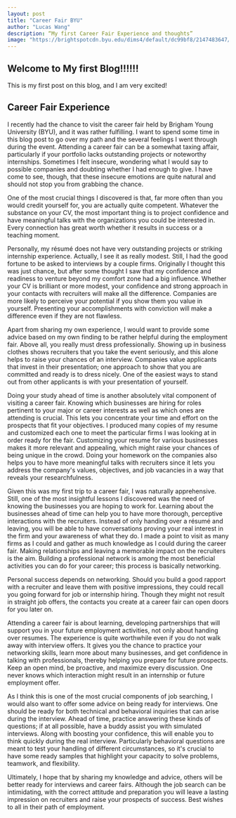 ```yaml
---
layout: post
title: "Career Fair BYU"
author: "Lucas Wang"
description: “My first Career Fair Experience and thoughts”
image: "https://brightspotcdn.byu.edu/dims4/default/dc99bf8/2147483647/strip/true/crop/1024x576+0+25/resize/800x450!/quality/90/?url=https%3A%2F%2Fbrigham-young-brightspot-us-east-2.s3.us-east-2.amazonaws.com%2F46%2F4b%2F456af6f540ed807311975fbc4c93%2Fstem-fair-promo-1024x683.jpg"
--- 
```

## Welcome to My first Blog!!!!!!
This is my first post on this blog, and I am very excited!
## Career Fair Experience 
I recently had the chance to visit the career fair held by Brigham Young University (BYU), and it was rather fulfilling. I want to spend some time in this blog post to go over my path and the several feelings I went through during the event. Attending a career fair can be a somewhat taxing affair, particularly if your portfolio lacks outstanding projects or noteworthy internships. Sometimes I felt insecure, wondering what I would say to possible companies and doubting whether I had enough to give. I have come to see, though, that these insecure emotions are quite natural and should not stop you from grabbing the chance.

One of the most crucial things I discovered is that, far more often than you would credit yourself for, you are actually quite competent. Whatever the substance on your CV, the most important thing is to project confidence and have meaningful talks with the organizations you could be interested in. Every connection has great worth whether it results in success or a teaching moment.

Personally, my résumé does not have very outstanding projects or striking internship experience. Actually, I see it as really modest. Still, I had the good fortune to be asked to interviews by a couple firms. Originally I thought this was just chance, but after some thought I saw that my confidence and readiness to venture beyond my comfort zone had a big influence. Whether your CV is brilliant or more modest, your confidence and strong approach in your contacts with recruiters will make all the difference. Companies are more likely to perceive your potential if you show them you value in yourself. Presenting your accomplishments with conviction will make a difference even if they are not flawless.

Apart from sharing my own experience, I would want to provide some advice based on my own finding to be rather helpful during the employment fair. Above all, you really must dress professionally. Showing up in business clothes shows recruiters that you take the event seriously, and this alone helps to raise your chances of an interview. Companies value applicants that invest in their presentation; one approach to show that you are committed and ready is to dress nicely. One of the easiest ways to stand out from other applicants is with your presentation of yourself.

Doing your study ahead of time is another absolutely vital component of visiting a career fair. Knowing which businesses are hiring for roles pertinent to your major or career interests as well as which ones are attending is crucial. This lets you concentrate your time and effort on the prospects that fit your objectives. I produced many copies of my resume and customized each one to meet the particular firms I was looking at in order ready for the fair. Customizing your resume for various businesses makes it more relevant and appealing, which might raise your chances of being unique in the crowd. Doing your homework on the companies also helps you to have more meaningful talks with recruiters since it lets you address the company's values, objectives, and job vacancies in a way that reveals your researchfulness.

Given this was my first trip to a career fair, I was naturally apprehensive. Still, one of the most insightful lessons I discovered was the need of knowing the businesses you are hoping to work for. Learning about the businesses ahead of time can help you to have more thorough, perceptive interactions with the recruiters. Instead of only handing over a résumé and leaving, you will be able to have conversations proving your real interest in the firm and your awareness of what they do. I made a point to visit as many firms as I could and gather as much knowledge as I could during the career fair. Making relationships and leaving a memorable impact on the recruiters is the aim. Building a professional network is among the most beneficial activities you can do for your career; this process is basically networking.

Personal success depends on networking. Should you build a good rapport with a recruiter and leave them with positive impressions, they could recall you going forward for job or internship hiring. Though they might not result in straight job offers, the contacts you create at a career fair can open doors for you later on.

Attending a career fair is about learning, developing partnerships that will support you in your future employment activities, not only about handing over resumes. The experience is quite worthwhile even if you do not walk away with interview offers. It gives you the chance to practice your networking skills, learn more about many businesses, and get confidence in talking with professionals, thereby helping you prepare for future prospects. Keep an open mind, be proactive, and maximize every discussion. One never knows which interaction might result in an internship or future employment offer.

As I think this is one of the most crucial components of job searching, I would also want to offer some advice on being ready for interviews. One should be ready for both technical and behavioral inquiries that can arise during the interview. Ahead of time, practice answering these kinds of questions; if at all possible, have a buddy assist you with simulated interviews. Along with boosting your confidence, this will enable you to think quickly during the real interview. Particularly behavioral questions are meant to test your handling of different circumstances, so it's crucial to have some ready samples that highlight your capacity to solve problems, teamwork, and flexibility.

Ultimately, I hope that by sharing my knowledge and advice, others will be better ready for interviews and career fairs. Although the job search can be intimidating, with the correct attitude and preparation you will leave a lasting impression on recruiters and raise your prospects of success. Best wishes to all in their path of employment.

